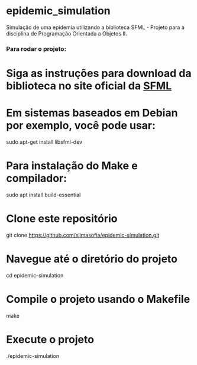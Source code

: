 # epidemic_simulation
Simulação de uma epidemia utilizando a biblioteca SFML - Projeto para a disciplina de Programação Orientada a Objetos II.

### Para rodar o projeto: 

# Siga as instruções para download da biblioteca no site oficial da [SFML](https://www.sfml-dev.org/)
# Em sistemas baseados em Debian por exemplo, você pode usar:
sudo apt-get install libsfml-dev

# Para instalação do Make e compilador:
sudo apt install build-essential

# Clone este repositório
git clone https://github.com/slimasofia/epidemic-simulation.git

# Navegue até o diretório do projeto
cd epidemic-simulation

# Compile o projeto usando o Makefile
make

# Execute o projeto
./epidemic-simulation